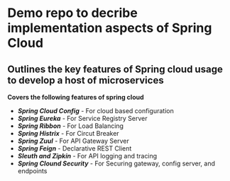 Demo repo to decribe implementation aspects of Spring Cloud
==============

Outlines the key features of Spring cloud usage to develop a host of microservices
--------------

**Covers the following features of spring cloud**

- ***Spring Cloud Config*** - For cloud based configuration
- ***Spring Eureka*** - For Service Registry Server
- ***Spring Ribbon*** - For Load Balancing
- ***Spring Histrix*** - For Circut Breaker
- ***Spring Zuul*** - For API Gateway Server
- ***Spring Feign*** - Declarative REST Client
- ***Sleuth and Zipkin*** - For API logging and tracing
- ***Spring Clound Security*** - For Securing gateway, config server, and endpoints